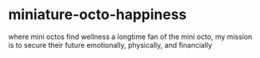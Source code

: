 # miniature-octo-happiness
where mini octos find wellness
a longtime fan of the mini octo, my mission is to secure their future emotionally, physically, and financially
